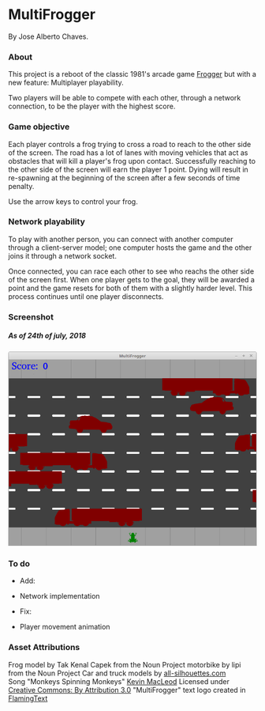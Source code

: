# MultiFrogger
By Jose Alberto Chaves.
### About
This project is a reboot of the classic 1981's arcade game [Frogger](https://en.wikipedia.org/wiki/Frogger) but with a new feature: Multiplayer playability.

Two players will be able to compete with each other, through a network connection, to be the player with the highest score.

### Game objective
Each player controls a frog trying to cross a road to reach to the other side of the screen. The road has a lot of lanes with moving vehicles that act as obstacles that will kill a player's frog upon contact. Successfully reaching to the other side of the screen will earn the player 1 point. Dying will result in re-spawning at the beginning of the screen after a few seconds of time penalty.

Use the arrow keys to control your frog.

### Network playability
To play with another person, you can connect with another computer through a client-server model; one computer hosts the game and the other joins it through a network socket.

Once connected, you can race each other to see who reachs the other side of the screen first. When one player gets to the goal, they will be awarded a point and the game resets for both of them with a slightly harder level. This process continues until one player disconnects.

### Screenshot
##### As of 24th of july, 2018
![Screenshot as of 24th of July, 2018](Screenshots/24-7-18.png)
### To do
- Add:
 - Network implementation

- Fix:
 - Player movement animation

### Asset Attributions
Frog model by Tak Kenal Capek from the Noun Project
motorbike by lipi from the Noun Project
Car and truck models by [all-silhouettes.com](http://All-Silhouettes.com)  
Song "Monkeys Spinning Monkeys"
[Kevin MacLeod](incompetech.com)
Licensed under [Creative Commons: By Attribution 3.0](http://creativecommons.org/licenses/by/3.0/)
"MultiFrogger" text logo created in [FlamingText](http://flamingtext.com)
